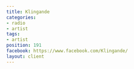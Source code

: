 ```yaml
---
title: Klingande
categories:
- radio
- artist
tags:
- artist
position: 191
facebook: https://www.facebook.com/Klingande/
layout: client
---
```


